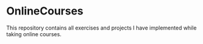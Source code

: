 # OnlineCourses
This repository contains all exercises and projects I have implemented while taking online courses.
